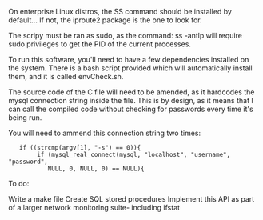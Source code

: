 On enterprise Linux distros, the SS command should be installed by default... If not, the iproute2 package is the one to look for.  

The scripy must be ran as sudo, as the command: ss -antlp   will require sudo privileges to get the PID of the current processes. 

To run this software, you'll need to have a few dependencies installed on the system. There is a bash script provided which will automatically install them, and it is called envCheck.sh. 

The source code of the C file will need to be amended, as it hardcodes the mysql connection string inside the file. This is by design, as it means that I can call the compiled code without checking for passwords every time it's being run. 

You will need to ammend this connection string two times: 

```
   if ((strcmp(argv[1], "-s") == 0)){
        if (mysql_real_connect(mysql, "localhost", "username", "password",
           NULL, 0, NULL, 0) == NULL){
```



To do: 

  Write a make file
  Create SQL stored procedures
  Implement this API as part of a larger network monitoring suite- including ifstat
  
